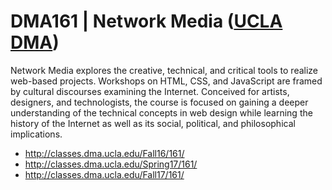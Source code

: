 # DMA161 | Network Media ([UCLA DMA](http://dma.ucla.edu))

Network Media explores the creative, technical, and critical tools to realize web-based projects. Workshops on HTML, CSS, and JavaScript are framed by cultural discourses examining the Internet. Conceived for artists, designers, and technologists, the course is focused on gaining a deeper understanding of the technical concepts in web design while learning the history of the Internet as well as its social, political, and philosophical implications.

* http://classes.dma.ucla.edu/Fall16/161/
* http://classes.dma.ucla.edu/Spring17/161/
* http://classes.dma.ucla.edu/Fall17/161/
